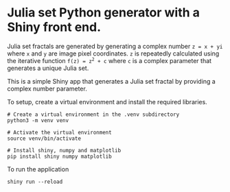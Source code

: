 # Julia set Python generator with a Shiny front end.

Julia set fractals are generated by generating a complex number `z = x + yi`  where `x` and `y` are image pixel coordinates. `z` is repeatedly calculated using the iterative function <code>f(z) = z<sup>2</sup> + c</code>  where `c` is a complex parameter that generates a unique Julia set. 

This is a simple Shiny app that generates a Julia set fractal by providing a complex number parameter.

To setup, create a virtual environment and install the required libraries.
```
# Create a virtual environment in the .venv subdirectory
python3 -m venv venv

# Activate the virtual environment
source venv/bin/activate

# Install shiny, numpy and matplotlib
pip install shiny numpy matplotlib

```

To run the application
```
shiny run --reload
```